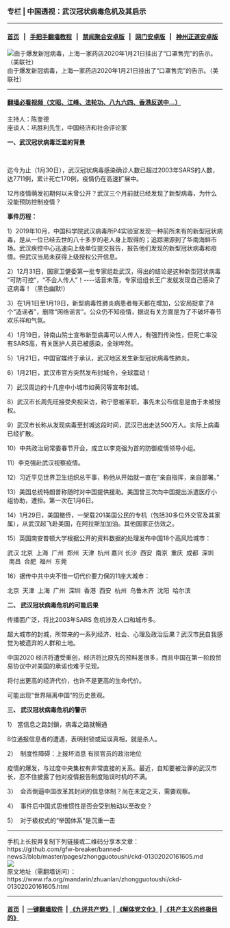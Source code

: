 ### 专栏 | 中国透视：武汉冠状病毒危机及其启示
------------------------

#### [首页](https://github.com/gfw-breaker/banned-news3/blob/master/README.md) &nbsp;&nbsp;|&nbsp;&nbsp; [手把手翻墙教程](https://github.com/gfw-breaker/guides/wiki) &nbsp;&nbsp;|&nbsp;&nbsp; [禁闻聚合安卓版](https://github.com/gfw-breaker/bn-android) &nbsp;&nbsp;|&nbsp;&nbsp; [网门安卓版](https://github.com/oGate2/oGate) &nbsp;&nbsp;|&nbsp;&nbsp; [神州正道安卓版](https://github.com/SzzdOgate/update) 



<div id="headerimg">
 <img alt="由于爆发新冠病毒，上海一家药店2020年1月21日挂出了“口罩售完”的告示。（美联社）" src="https://www.rfa.org/mandarin/zhuanlan/zhongguotoushi/ckd-01302020161605.html/0130j.jpg/image" title="由于爆发新冠病毒，上海一家药店2020年1月21日挂出了“口罩售完”的告示。（美联社）"/>
 <div id="headerimgcontents">
  <div id="headerimgcaption">
   <span>
    由于爆发新冠病毒，上海一家药店2020年1月21日挂出了“口罩售完”的告示。（美联社）
   </span>
   <!-- zoomattribute -->
  </div>
  <!-- headerimgcaption -->
 </div>
 <!-- headerimagecontents -->
</div>

<hr/>


#### [翻墙必看视频（文昭、江峰、法轮功、八九六四、香港反送中...）](http://167.172.214.107/home.html)

<div id="storytext">
 <div>
  <div class="slot_header">
  </div>
 </div>
 <p>
  主持人：陈奎德
  <br/>
  座谈人：巩胜利先生，中国经济和社会评论家
 </p>
 <p>
  <b>
   一、武汉冠状病毒泛滥的背景
  </b>
 </p>
 <p>
  <b>
   <br/>
  </b>
 </p>
 <p>
  迄今为止（1月30日），武汉冠状病毒感染确诊人数已超过2003年SARS的人数，达7711例，累计死亡170例，疫情仍在高速扩展中。
 </p>
 <p>
  12月疫情萌发初期何以未曾公开？武汉三个月前就已经发现了新型病毒，为什么没能预防控制疫情？
 </p>
 <p>
  <b>
   事件历程：
  </b>
 </p>
 <p>
  1）2019年10月，中国科学院武汉病毒所P4实验室发现一种前所未有的新型冠状病毒，是从一位已经去世的八十多岁的老人身上取得的；追踪溯源到了华南海鲜市场。武汉疾控中心迅速向上级单位提交报告，报告他们发现的新型冠状病毒和疫情。但武汉当局未获得上级授权公开信息。
 </p>
 <p>
  2）12月31日，国家卫健委第一批专家组赴武汉，得出的结论是这种新型冠状病毒 “可防可控”，“不会人传人”！----话音未落，专家组组长王广发就发现自己感染了这病毒！（黑色幽默!）
 </p>
 <p>
  3）在1月1日至1月19日，新型病毒性肺炎病患者每天都在增加，公安局捉拿了8个“造谣者”，删除“网络谣言”。公众仍不知疫情，据说有关方面是为了不破坏春节欢乐祥和气氛。
 </p>
 <p>
  4）1月19日，钟南山院士宣布新型病毒可以人传人，有强烈传染性，但死亡率没有SARS高，有关医护人员已被感染，全球哗然。
 </p>
 <p>
  5）1月21日，中国官媒终于承认，武汉地区发生新型冠状病毒性肺炎。
 </p>
 <p>
  6）1月21日，武汉市官方突然发布封城令，全球震动！
 </p>
 <p>
  7）武汉周边的十几座中小城市如黄冈等宣布封城。
 </p>
 <p>
  8）武汉市长周先旺接受央视采访，称宁愿被革职，事先未公布信息是由于未被授权。
 </p>
 <p>
  9）武汉市长称从发现病毒至封城这段时间，武汉已出走达500万人。实际上病毒已经扩散。
 </p>
 <p>
  10）中共政治局常委春节开会，成立以李克强为首的防御疫情领导小组。
 </p>
 <p>
  11）李克强赴武汉视察疫情。
 </p>
 <p>
  12）习近平见世界卫生组织总干事，称他从开始就一直在“亲自指挥，亲自部署。”
 </p>
 <p>
  13）美国总统特朗普称随时对中国提供援助。美国曾三次向中国提出派遣医疗小组协助，遭拒。第一次在1月6日。
 </p>
 <p>
  14）1月29日，美国撤侨，一架载201美国公民的专机（包括30多位外交官及其家属），从武汉起飞赴美国，在阿拉斯加加油。其他国家正仿效之。
 </p>
 <p>
  15）英国南安普顿大学根据公开的资料数据的处理发布中国18个高风险城市：
 </p>
 <p>
  武汉 北京  上海  广州  郑州  天津  杭州 嘉兴 长沙  西安  南京  重庆  成都  深圳  南昌  合肥  福州  东莞
 </p>
 <p>
  16）据传中共中央不惜一切代价要力保的11座大城市：
 </p>
 <p>
  北京  天津  上海  广州  深圳  香港  西安  杭州  乌鲁木齐  沈阳  哈尔滨
 </p>
 <p>
 </p>
 <p align="right">
  <b>
  </b>
 </p>
 <p>
  <b>
   二、
  </b>
  <b>
  </b>
  <b>
   武汉冠状病毒危机的可能后果
  </b>
 </p>
 <p>
  传播面广泛，将比2003年SARS 危机涉及人口和城市多。
 </p>
 <p>
  超大城市的封城，所带来的一系列经济、社会、心理及政治后果？武汉市民自我感觉为被遗弃的人群和土地。
 </p>
 <p>
  中国2020 经济将遭受重创，经济将比原先的预料差很多，而且中国在第一阶段贸易协议中对美国的承诺也难于兑现。
 </p>
 <p>
  将付出更高的经济代价，也许不是更高的生命代价。
 </p>
 <p>
  可能出现“世界隔离中国”的历史景观。
 </p>
 <p>
 </p>
 <p>
  <b>
   三、
  </b>
  <b>
  </b>
  <b>
   武汉冠状病毒危机的警示
  </b>
 </p>
 <p>
  1）
  <b>
  </b>
  當信息之路封鎖，病毒之路就暢通
 </p>
 <p>
  8位通报信息者的遭遇，表明封锁或延误真相，就是杀人。
 </p>
 <p>
  2）  制度性障碍：上报坏消息 有损官员的政治地位
 </p>
 <p>
  疫情的爆发，与过度中央集权有非常直接的关系。最近，自知要被治罪的武汉市长，忍不住披露了他对疫情报告制度贻误时机的不满。
 </p>
 <p>
  3）  会否倒逼中国改革其封闭的信息体制？尚在未定之天，需要观察。
 </p>
 <p>
  4）  事件后中国式思维惯性是否会受到触动以至改变？
 </p>
 <p>
  5）  对于极权式的“举国体系”是沉重一击
 </p>
</div>

<hr/>
手机上长按并复制下列链接或二维码分享本文章：<br/>
https://github.com/gfw-breaker/banned-news3/blob/master/pages/zhongguotoushi/ckd-01302020161605.md <br/>
<a href='https://github.com/gfw-breaker/banned-news3/blob/master/pages/zhongguotoushi/ckd-01302020161605.md'><img src='https://github.com/gfw-breaker/banned-news3/blob/master/pages/zhongguotoushi/ckd-01302020161605.md.png'/></a> <br/>
原文地址（需翻墙访问）：https://www.rfa.org/mandarin/zhuanlan/zhongguotoushi/ckd-01302020161605.html


------------------------
#### [首页](https://github.com/gfw-breaker/banned-news3/blob/master/README.md) &nbsp;|&nbsp; [一键翻墙软件](https://github.com/gfw-breaker/nogfw/blob/master/README.md) &nbsp;| [《九评共产党》](https://github.com/gfw-breaker/9ping.md/blob/master/README.md#九评之一评共产党是什么) | [《解体党文化》](https://github.com/gfw-breaker/jtdwh.md/blob/master/README.md) | [《共产主义的终极目的》](https://github.com/gfw-breaker/gczydzjmd.md/blob/master/README.md)


<img src='http://gfw-breaker.win/banned-news3/pages/zhongguotoushi/ckd-01302020161605.md' width='0px' height='0px'/>